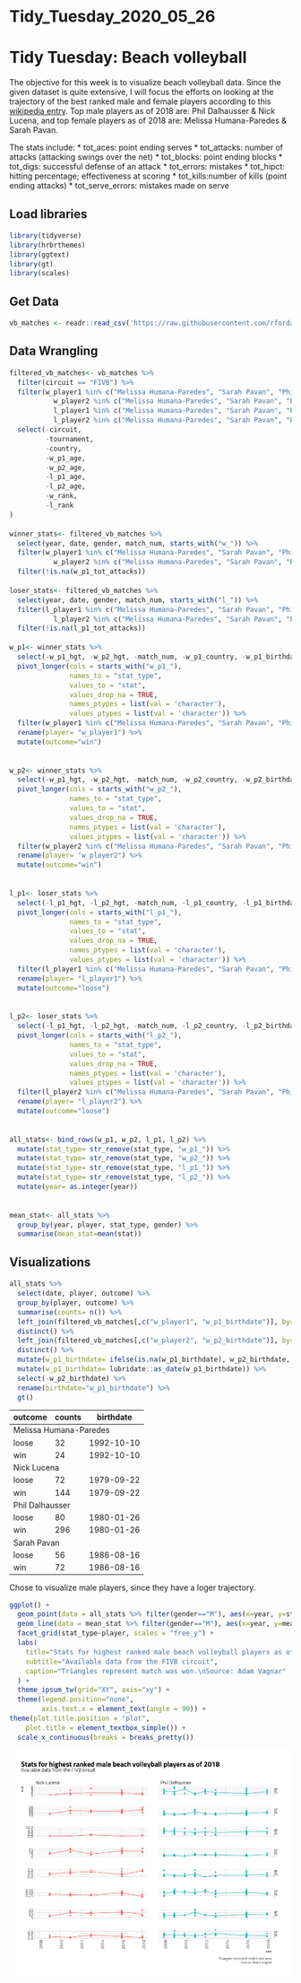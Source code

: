 Tidy\_Tuesday\_2020\_05\_26
================

Tidy Tuesday: Beach volleyball
==============================

The objective for this week is to visualize beach volleyball data. Since the given dataset is quite extensive, I will focus the efforts on looking at the trajectory of the best ranked male and female players according to this <a href="https://en.wikipedia.org/wiki/FIVB_Beach_Volleyball_World_Rankings" target="_blank">wikipedia entry</a>. Top male players as of 2018 are: Phil Dalhausser & Nick Lucena, and top female players as of 2018 are: Melissa Humana-Paredes & Sarah Pavan.

The stats include:
\* tot\_aces: point ending serves
\* tot\_attacks: number of attacks (attacking swings over the net)
\* tot\_blocks: point ending blocks
\* tot\_digs: successful defense of an attack
\* tot\_errors: mistakes
\* tot\_hipct: hitting percentage; effectiveness at scoring
\* tot\_kills:number of kills (point ending attacks)
\* tot\_serve\_errors: mistakes made on serve

Load libraries
--------------

``` r
library(tidyverse)
library(hrbrthemes)
library(ggtext)
library(gt)
library(scales)
```

Get Data
--------

``` r
vb_matches <- readr::read_csv('https://raw.githubusercontent.com/rfordatascience/tidytuesday/master/data/2020/2020-05-19/vb_matches.csv', guess_max = 76000)
```

Data Wrangling
--------------

``` r
filtered_vb_matches<- vb_matches %>%
  filter(circuit == "FIVB") %>%
  filter(w_player1 %in% c("Melissa Humana-Paredes", "Sarah Pavan", "Phil Dalhausser",  "Nick Lucena") | 
           w_player2 %in% c("Melissa Humana-Paredes", "Sarah Pavan", "Phil Dalhausser",  "Nick Lucena") | 
           l_player1 %in% c("Melissa Humana-Paredes", "Sarah Pavan", "Phil Dalhausser",  "Nick Lucena")| 
           l_player2 %in% c("Melissa Humana-Paredes", "Sarah Pavan", "Phil Dalhausser",  "Nick Lucena")) %>%
  select(-circuit,
         -tournament, 
         -country,
         -w_p1_age,
         -w_p2_age,
         -l_p1_age,
         -l_p2_age, 
         -w_rank, 
         -l_rank
)

winner_stats<- filtered_vb_matches %>%
  select(year, date, gender, match_num, starts_with("w_")) %>%
  filter(w_player1 %in% c("Melissa Humana-Paredes", "Sarah Pavan", "Phil Dalhausser",  "Nick Lucena") | 
           w_player2 %in% c("Melissa Humana-Paredes", "Sarah Pavan", "Phil Dalhausser",  "Nick Lucena")) %>%
  filter(!is.na(w_p1_tot_attacks))

loser_stats<- filtered_vb_matches %>%
  select(year, date, gender, match_num, starts_with("l_")) %>%
  filter(l_player1 %in% c("Melissa Humana-Paredes", "Sarah Pavan", "Phil Dalhausser",  "Nick Lucena")| 
           l_player2 %in% c("Melissa Humana-Paredes", "Sarah Pavan", "Phil Dalhausser",  "Nick Lucena")) %>%
  filter(!is.na(l_p1_tot_attacks))

w_p1<- winner_stats %>%
  select(-w_p1_hgt, -w_p2_hgt, -match_num, -w_p1_country, -w_p1_birthdate, -w_player2, -starts_with("w_p2_")) %>%
  pivot_longer(cols = starts_with("w_p1_"),
               names_to = "stat_type", 
               values_to = "stat",
               values_drop_na = TRUE, 
               names_ptypes = list(val = 'character'),
               values_ptypes = list(val = 'character')) %>%
  filter(w_player1 %in% c("Melissa Humana-Paredes", "Sarah Pavan", "Phil Dalhausser",  "Nick Lucena")) %>%
  rename(player= "w_player1") %>%
  mutate(outcome="win")


w_p2<- winner_stats %>%
  select(-w_p1_hgt, -w_p2_hgt, -match_num, -w_p2_country, -w_p2_birthdate, -w_player1, -starts_with("w_p1_")) %>%
  pivot_longer(cols = starts_with("w_p2_"),
               names_to = "stat_type", 
               values_to = "stat",
               values_drop_na = TRUE, 
               names_ptypes = list(val = 'character'),
               values_ptypes = list(val = 'character')) %>%
  filter(w_player2 %in% c("Melissa Humana-Paredes", "Sarah Pavan", "Phil Dalhausser",  "Nick Lucena")) %>%
  rename(player= "w_player2") %>%
  mutate(outcome="win")


l_p1<- loser_stats %>%
  select(-l_p1_hgt, -l_p2_hgt, -match_num, -l_p1_country, -l_p1_birthdate, -l_player2, -starts_with("l_p2_")) %>%
  pivot_longer(cols = starts_with("l_p1_"),
               names_to = "stat_type", 
               values_to = "stat",
               values_drop_na = TRUE, 
               names_ptypes = list(val = 'character'),
               values_ptypes = list(val = 'character')) %>%
  filter(l_player1 %in% c("Melissa Humana-Paredes", "Sarah Pavan", "Phil Dalhausser",  "Nick Lucena")) %>%
  rename(player= "l_player1") %>%
  mutate(outcome="loose")


l_p2<- loser_stats %>%
  select(-l_p1_hgt, -l_p2_hgt, -match_num, -l_p2_country, -l_p2_birthdate, -l_player1, -starts_with("l_p1_")) %>%
  pivot_longer(cols = starts_with("l_p2_"),
               names_to = "stat_type", 
               values_to = "stat",
               values_drop_na = TRUE, 
               names_ptypes = list(val = 'character'),
               values_ptypes = list(val = 'character')) %>%
  filter(l_player2 %in% c("Melissa Humana-Paredes", "Sarah Pavan", "Phil Dalhausser",  "Nick Lucena")) %>%
  rename(player= "l_player2") %>%
  mutate(outcome="loose")


all_stats<- bind_rows(w_p1, w_p2, l_p1, l_p2) %>%
  mutate(stat_type= str_remove(stat_type, "w_p1_")) %>%
  mutate(stat_type= str_remove(stat_type, "w_p2_")) %>%
  mutate(stat_type= str_remove(stat_type, "l_p1_")) %>%
  mutate(stat_type= str_remove(stat_type, "l_p2_")) %>%
  mutate(year= as.integer(year))


mean_stat<- all_stats %>%
  group_by(year, player, stat_type, gender) %>%
  summarise(mean_stat=mean(stat))
```

Visualizations
--------------

``` r
all_stats %>%
  select(date, player, outcome) %>%
  group_by(player, outcome) %>%
  summarise(counts= n()) %>%
  left_join(filtered_vb_matches[,c("w_player1", "w_p1_birthdate")], by= c("player" = "w_player1")) %>%
  distinct() %>%
  left_join(filtered_vb_matches[,c("w_player2", "w_p2_birthdate")], by= c("player" = "w_player2")) %>%
  distinct() %>%
  mutate(w_p1_birthdate= ifelse(is.na(w_p1_birthdate), w_p2_birthdate, w_p1_birthdate)) %>%
  mutate(w_p1_birthdate= lubridate::as_date(w_p1_birthdate)) %>%
  select(-w_p2_birthdate) %>%
  rename(birthdate="w_p1_birthdate") %>%
  gt()
```

<!--html_preserve-->
<style>html {
  font-family: -apple-system, BlinkMacSystemFont, 'Segoe UI', Roboto, Oxygen, Ubuntu, Cantarell, 'Helvetica Neue', 'Fira Sans', 'Droid Sans', Arial, sans-serif;
}

#movlukkmap .gt_table {
  display: table;
  border-collapse: collapse;
  margin-left: auto;
  margin-right: auto;
  color: #333333;
  font-size: 16px;
  background-color: #FFFFFF;
  width: auto;
  border-top-style: solid;
  border-top-width: 2px;
  border-top-color: #A8A8A8;
  border-right-style: none;
  border-right-width: 2px;
  border-right-color: #D3D3D3;
  border-bottom-style: solid;
  border-bottom-width: 2px;
  border-bottom-color: #A8A8A8;
  border-left-style: none;
  border-left-width: 2px;
  border-left-color: #D3D3D3;
}

#movlukkmap .gt_heading {
  background-color: #FFFFFF;
  text-align: center;
  border-bottom-color: #FFFFFF;
  border-left-style: none;
  border-left-width: 1px;
  border-left-color: #D3D3D3;
  border-right-style: none;
  border-right-width: 1px;
  border-right-color: #D3D3D3;
}

#movlukkmap .gt_title {
  color: #333333;
  font-size: 125%;
  font-weight: initial;
  padding-top: 4px;
  padding-bottom: 4px;
  border-bottom-color: #FFFFFF;
  border-bottom-width: 0;
}

#movlukkmap .gt_subtitle {
  color: #333333;
  font-size: 85%;
  font-weight: initial;
  padding-top: 0;
  padding-bottom: 4px;
  border-top-color: #FFFFFF;
  border-top-width: 0;
}

#movlukkmap .gt_bottom_border {
  border-bottom-style: solid;
  border-bottom-width: 2px;
  border-bottom-color: #D3D3D3;
}

#movlukkmap .gt_col_headings {
  border-top-style: solid;
  border-top-width: 2px;
  border-top-color: #D3D3D3;
  border-bottom-style: solid;
  border-bottom-width: 2px;
  border-bottom-color: #D3D3D3;
  border-left-style: none;
  border-left-width: 1px;
  border-left-color: #D3D3D3;
  border-right-style: none;
  border-right-width: 1px;
  border-right-color: #D3D3D3;
}

#movlukkmap .gt_col_heading {
  color: #333333;
  background-color: #FFFFFF;
  font-size: 100%;
  font-weight: normal;
  text-transform: inherit;
  border-left-style: none;
  border-left-width: 1px;
  border-left-color: #D3D3D3;
  border-right-style: none;
  border-right-width: 1px;
  border-right-color: #D3D3D3;
  vertical-align: bottom;
  padding-top: 5px;
  padding-bottom: 6px;
  padding-left: 5px;
  padding-right: 5px;
  overflow-x: hidden;
}

#movlukkmap .gt_column_spanner_outer {
  color: #333333;
  background-color: #FFFFFF;
  font-size: 100%;
  font-weight: normal;
  text-transform: inherit;
  padding-top: 0;
  padding-bottom: 0;
  padding-left: 4px;
  padding-right: 4px;
}

#movlukkmap .gt_column_spanner_outer:first-child {
  padding-left: 0;
}

#movlukkmap .gt_column_spanner_outer:last-child {
  padding-right: 0;
}

#movlukkmap .gt_column_spanner {
  border-bottom-style: solid;
  border-bottom-width: 2px;
  border-bottom-color: #D3D3D3;
  vertical-align: bottom;
  padding-top: 5px;
  padding-bottom: 6px;
  overflow-x: hidden;
  display: inline-block;
  width: 100%;
}

#movlukkmap .gt_group_heading {
  padding: 8px;
  color: #333333;
  background-color: #FFFFFF;
  font-size: 100%;
  font-weight: initial;
  text-transform: inherit;
  border-top-style: solid;
  border-top-width: 2px;
  border-top-color: #D3D3D3;
  border-bottom-style: solid;
  border-bottom-width: 2px;
  border-bottom-color: #D3D3D3;
  border-left-style: none;
  border-left-width: 1px;
  border-left-color: #D3D3D3;
  border-right-style: none;
  border-right-width: 1px;
  border-right-color: #D3D3D3;
  vertical-align: middle;
}

#movlukkmap .gt_empty_group_heading {
  padding: 0.5px;
  color: #333333;
  background-color: #FFFFFF;
  font-size: 100%;
  font-weight: initial;
  border-top-style: solid;
  border-top-width: 2px;
  border-top-color: #D3D3D3;
  border-bottom-style: solid;
  border-bottom-width: 2px;
  border-bottom-color: #D3D3D3;
  vertical-align: middle;
}

#movlukkmap .gt_striped {
  background-color: rgba(128, 128, 128, 0.05);
}

#movlukkmap .gt_from_md > :first-child {
  margin-top: 0;
}

#movlukkmap .gt_from_md > :last-child {
  margin-bottom: 0;
}

#movlukkmap .gt_row {
  padding-top: 8px;
  padding-bottom: 8px;
  padding-left: 5px;
  padding-right: 5px;
  margin: 10px;
  border-top-style: solid;
  border-top-width: 1px;
  border-top-color: #D3D3D3;
  border-left-style: none;
  border-left-width: 1px;
  border-left-color: #D3D3D3;
  border-right-style: none;
  border-right-width: 1px;
  border-right-color: #D3D3D3;
  vertical-align: middle;
  overflow-x: hidden;
}

#movlukkmap .gt_stub {
  color: #333333;
  background-color: #FFFFFF;
  font-size: 100%;
  font-weight: initial;
  text-transform: inherit;
  border-right-style: solid;
  border-right-width: 2px;
  border-right-color: #D3D3D3;
  padding-left: 12px;
}

#movlukkmap .gt_summary_row {
  color: #333333;
  background-color: #FFFFFF;
  text-transform: inherit;
  padding-top: 8px;
  padding-bottom: 8px;
  padding-left: 5px;
  padding-right: 5px;
}

#movlukkmap .gt_first_summary_row {
  padding-top: 8px;
  padding-bottom: 8px;
  padding-left: 5px;
  padding-right: 5px;
  border-top-style: solid;
  border-top-width: 2px;
  border-top-color: #D3D3D3;
}

#movlukkmap .gt_grand_summary_row {
  color: #333333;
  background-color: #FFFFFF;
  text-transform: inherit;
  padding-top: 8px;
  padding-bottom: 8px;
  padding-left: 5px;
  padding-right: 5px;
}

#movlukkmap .gt_first_grand_summary_row {
  padding-top: 8px;
  padding-bottom: 8px;
  padding-left: 5px;
  padding-right: 5px;
  border-top-style: double;
  border-top-width: 6px;
  border-top-color: #D3D3D3;
}

#movlukkmap .gt_table_body {
  border-top-style: solid;
  border-top-width: 2px;
  border-top-color: #D3D3D3;
  border-bottom-style: solid;
  border-bottom-width: 2px;
  border-bottom-color: #D3D3D3;
}

#movlukkmap .gt_footnotes {
  color: #333333;
  background-color: #FFFFFF;
  border-bottom-style: none;
  border-bottom-width: 2px;
  border-bottom-color: #D3D3D3;
  border-left-style: none;
  border-left-width: 2px;
  border-left-color: #D3D3D3;
  border-right-style: none;
  border-right-width: 2px;
  border-right-color: #D3D3D3;
}

#movlukkmap .gt_footnote {
  margin: 0px;
  font-size: 90%;
  padding: 4px;
}

#movlukkmap .gt_sourcenotes {
  color: #333333;
  background-color: #FFFFFF;
  border-bottom-style: none;
  border-bottom-width: 2px;
  border-bottom-color: #D3D3D3;
  border-left-style: none;
  border-left-width: 2px;
  border-left-color: #D3D3D3;
  border-right-style: none;
  border-right-width: 2px;
  border-right-color: #D3D3D3;
}

#movlukkmap .gt_sourcenote {
  font-size: 90%;
  padding: 4px;
}

#movlukkmap .gt_left {
  text-align: left;
}

#movlukkmap .gt_center {
  text-align: center;
}

#movlukkmap .gt_right {
  text-align: right;
  font-variant-numeric: tabular-nums;
}

#movlukkmap .gt_font_normal {
  font-weight: normal;
}

#movlukkmap .gt_font_bold {
  font-weight: bold;
}

#movlukkmap .gt_font_italic {
  font-style: italic;
}

#movlukkmap .gt_super {
  font-size: 65%;
}

#movlukkmap .gt_footnote_marks {
  font-style: italic;
  font-size: 65%;
}
</style>
<table class="gt_table">
<thead class="gt_col_headings">
    <tr>
      <th class="gt_col_heading gt_columns_bottom_border gt_left" rowspan="1" colspan="1">outcome</th>
      <th class="gt_col_heading gt_columns_bottom_border gt_center" rowspan="1" colspan="1">counts</th>
      <th class="gt_col_heading gt_columns_bottom_border gt_left" rowspan="1" colspan="1">birthdate</th>
    </tr>

</thead>
<tbody class="gt_table_body">
    <tr class="gt_group_heading_row">
      <td colspan="3" class="gt_group_heading">Melissa Humana-Paredes</td>
    </tr>
    <tr>
      <td class="gt_row gt_left">loose</td>
      <td class="gt_row gt_center">32</td>
      <td class="gt_row gt_left">1992-10-10</td>
    </tr>
    <tr>
      <td class="gt_row gt_left">win</td>
      <td class="gt_row gt_center">24</td>
      <td class="gt_row gt_left">1992-10-10</td>
    </tr>
    <tr class="gt_group_heading_row">
      <td colspan="3" class="gt_group_heading">Nick Lucena</td>
    </tr>
    <tr>
      <td class="gt_row gt_left">loose</td>
      <td class="gt_row gt_center">72</td>
      <td class="gt_row gt_left">1979-09-22</td>
    </tr>
    <tr>
      <td class="gt_row gt_left">win</td>
      <td class="gt_row gt_center">144</td>
      <td class="gt_row gt_left">1979-09-22</td>
    </tr>
    <tr class="gt_group_heading_row">
      <td colspan="3" class="gt_group_heading">Phil Dalhausser</td>
    </tr>
    <tr>
      <td class="gt_row gt_left">loose</td>
      <td class="gt_row gt_center">80</td>
      <td class="gt_row gt_left">1980-01-26</td>
    </tr>
    <tr>
      <td class="gt_row gt_left">win</td>
      <td class="gt_row gt_center">296</td>
      <td class="gt_row gt_left">1980-01-26</td>
    </tr>
    <tr class="gt_group_heading_row">
      <td colspan="3" class="gt_group_heading">Sarah Pavan</td>
    </tr>
    <tr>
      <td class="gt_row gt_left">loose</td>
      <td class="gt_row gt_center">56</td>
      <td class="gt_row gt_left">1986-08-16</td>
    </tr>
    <tr>
      <td class="gt_row gt_left">win</td>
      <td class="gt_row gt_center">72</td>
      <td class="gt_row gt_left">1986-08-16</td>
    </tr>

</tbody>
</table>

<!--/html_preserve-->
Chose to visualize male players, since they have a loger trajectory.

``` r
ggplot() +
  geom_point(data = all_stats %>% filter(gender=="M"), aes(x=year, y=stat, color=player, shape=outcome)) +
  geom_line(data = mean_stat %>% filter(gender=="M"), aes(x=year, y=mean_stat, color=player)) +
  facet_grid(stat_type~player, scales = "free_y") +  
  labs(
    title="Stats for highest ranked male beach volleyball players as of 2018",
    subtitle="Available data from the FIVB circuit",
    caption="Triangles represent match was won.\nSource: Adam Vagnar"
  ) +
  theme_ipsum_tw(grid="XY", axis="xy") +
  theme(legend.position="none",
        axis.text.x = element_text(angle = 90)) +
theme(plot.title.position = "plot",
    plot.title = element_textbox_simple()) +
  scale_x_continuous(breaks = breaks_pretty())
```

![](TidyTuesday_20_files/figure-markdown_github/unnamed-chunk-2-1.png)

